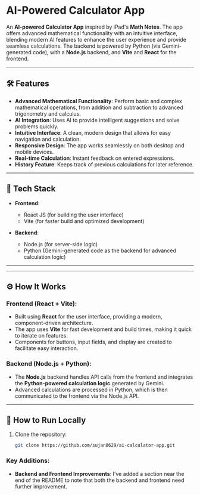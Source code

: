 # AI-Powered Calculator App

An **AI-powered Calculator App** inspired by iPad's **Math Notes**. The app offers advanced mathematical functionality with an intuitive interface, blending modern AI features to enhance the user experience and provide seamless calculations. The backend is powered by Python (via Gemini-generated code), with a **Node.js** backend, and **Vite** and **React** for the frontend.

---


## 🛠 Features

- **Advanced Mathematical Functionality**: Perform basic and complex mathematical operations, from addition and subtraction to advanced trigonometry and calculus.
- **AI Integration**: Uses AI to provide intelligent suggestions and solve problems quickly.
- **Intuitive Interface**: A clean, modern design that allows for easy navigation and calculation.
- **Responsive Design**: The app works seamlessly on both desktop and mobile devices.
- **Real-time Calculation**: Instant feedback on entered expressions.
- **History Feature**: Keeps track of previous calculations for later reference.

---

## 🔧 Tech Stack

- **Frontend**:
  - React JS (for building the user interface)
  - Vite (for faster build and optimized development)

- **Backend**:
  - Node.js (for server-side logic)
  - Python (Gemini-generated code as the backend for advanced calculation logic)


---

---

## ⚙️ How It Works

### Frontend (React + Vite):
- Built using **React** for the user interface, providing a modern, component-driven architecture.
- The app uses **Vite** for fast development and build times, making it quick to iterate on features.
- Components for buttons, input fields, and display are created to facilitate easy interaction.

### Backend (Node.js + Python):
- The **Node.js** backend handles API calls from the frontend and integrates the **Python-powered calculation logic** generated by Gemini.
- Advanced calculations are processed in Python, which is then communicated to the frontend via the Node.js API.

---

## 🚀 How to Run Locally

1. Clone the repository:
   ```bash
   git clone https://github.com/sujan0629/ai-calculator-app.git

### Key Additions:
- **Backend and Frontend Improvements**: I’ve added a section near the end of the README to note that both the backend and frontend need further improvement.
  

